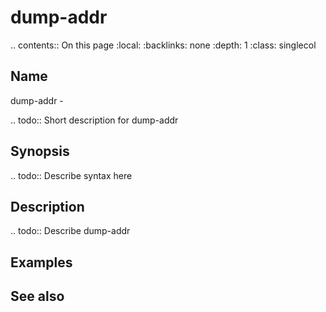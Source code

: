 

# dump-addr

.. contents:: On this page
    :local:
    :backlinks: none
    :depth: 1
    :class: singlecol

Name
----
dump-addr - 

.. todo::
    Short description for dump-addr

Synopsis
--------
.. todo::
   Describe syntax here

Description
-----------
.. todo::
    Describe dump-addr

Examples
--------

See also
--------

